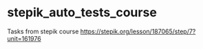 # stepik_auto_tests_course
Tasks from stepik course
https://stepik.org/lesson/187065/step/7?unit=161976
